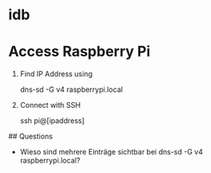 # idb

# Access Raspberry Pi

1. Find IP Address using

   dns-sd -G v4 raspberrypi.local

2. Connect with SSH

   ssh pi@[ipaddress]

## Questions

- Wieso sind mehrere Einträge sichtbar bei dns-sd -G v4 raspberrypi.local?


